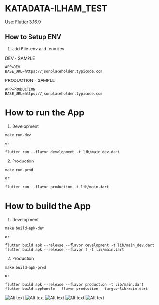 # KATADATA-ILHAM_TEST

Use: Flutter 3.16.9

## How to Setup ENV

1. add File .env and .env.dev

DEV - SAMPLE
```
APP=DEV
BASE_URL=https://jsonplaceholder.typicode.com

```
PRODUCTION - SAMPLE
```
APP=PRODUCTION
BASE_URL=https://jsonplaceholder.typicode.com

```


# How to run the App

1. Development
```
make run-dev

or 

flutter run --flavor development -t lib/main_dev.dart

```

2. Production
```
make run-prod

or 

flutter run --flavor production -t lib/main.dart

```

# How to build the App
1. Development
```
make build-apk-dev

or 

flutter build apk --release --flavor development -t lib/main_dev.dart
flutter build apk --release --flavor f -t lib/main.dart

```

2. Production
```
make build-apk-prod

or 

flutter build apk --release --flavor production -t lib/main.dart
flutter build appbundle --flavor production --target=lib/main.dart

```

![Alt text](screenshoot/1.png?raw=true "1")
![Alt text](screenshoot/2.png?raw=true "2")
![Alt text](screenshoot/3.png?raw=true "3")
![Alt text](screenshoot/4.png?raw=true "4")
![Alt text](screenshoot/5.png?raw=true "5")
